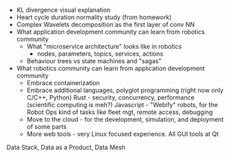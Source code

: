 * KL divergence visual explanation
* Heart cycle duration normality study (from homework)
* Complex Wavelets decomposition as the first layer of conv NN
* What application development community can learn from robotics community
    * What "microservice architecture" looks like in robotics
      * nodes, parameters, topics, services, actions
    * Behaviour trees vs state machines and "sagas"
* What robotics community can learn from application development community
  * Embrace containerization
  * Embrace additional languages, polyglot programming (right now only C/C++, Python)
    Rust - security, concurrency, performance (scientific computing is meh?)
    Javascript - "Webify" robots, for the Robot Ops kind of tasks like fleet mgt, remote access, debugging
  * Move to the cloud - for the development, simulation, and deployment of some parts
  * More web tools - very Linux focused experience. All GUI tools at Qt
  
Data Stack, Data as a Product, Data Mesh
